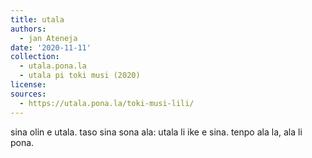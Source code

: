 ```yaml
---
title: utala
authors:
  - jan Ateneja
date: '2020-11-11'
collection:
  - utala.pona.la
  - utala pi toki musi (2020)
license:
sources:
  - https://utala.pona.la/toki-musi-lili/
---
```


sina olin e utala.
taso sina sona ala:
utala li ike e sina.
tenpo ala la,
ala li pona.
